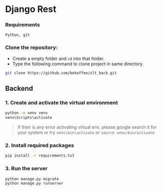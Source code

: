 # Django Rest

### Requirements

`Python, git`

### Clone the repository:

- Create a empty folder and `cd` into that folder.
- Type the following command to clone project in same directory.

```bash
git clone https://github.com/bekaffee/slt_back.git
```

## Backend

### 1. Create and activate the virtual environment

```bash
python -m venv venv
venv\Scripts\activate
```

> If their is any error activating virtual env, please google search it for your system or try `venv\bin\activate` or `source venv/bin/activate`

### 2. Install required packages

```bash
pip install -r requirements.txt
```

### 3. Run the server

```bash
python manage.py migrate
python manage.py runserver
```
